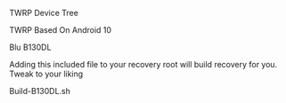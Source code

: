 TWRP Device Tree

TWRP Based On Android 10

Blu B130DL

Adding this included file to your recovery root will build recovery for you. Tweak to your liking

Build-B130DL.sh
